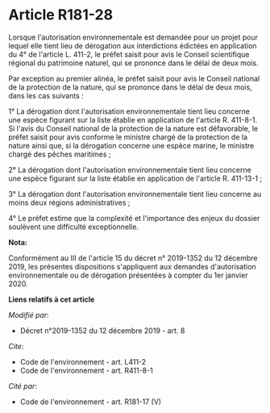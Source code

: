 # Article R181-28

Lorsque l'autorisation environnementale est demandée pour un projet pour lequel elle tient lieu de dérogation aux
interdictions édictées en application du 4° de l'article L. 411-2, le préfet saisit pour avis le Conseil scientifique
régional du patrimoine naturel, qui se prononce dans le délai de deux mois. 

Par exception au premier alinéa, le préfet saisit pour avis le Conseil national de la protection de la nature, qui se
prononce dans le délai de deux mois, dans les cas suivants : 

1° La dérogation dont l'autorisation environnementale tient lieu concerne une espèce figurant sur la liste établie en
application de l'article R. 411-8-1. Si l'avis du Conseil national de la protection de la nature est défavorable, le préfet
saisit pour avis conforme le ministre chargé de la protection de la nature ainsi que, si la dérogation concerne une espèce
marine, le ministre chargé des pêches maritimes ; 

2° La dérogation dont l'autorisation environnementale tient lieu concerne une espèce figurant sur la liste établie en
application de l'article R. 411-13-1 ; 

3° La dérogation dont l'autorisation environnementale tient lieu concerne au moins deux régions administratives ; 

4° Le préfet estime que la complexité et l'importance des enjeux du dossier soulèvent une difficulté exceptionnelle.

**Nota:**

Conformément au III de l'article 15 du décret n° 2019-1352 du 12 décembre 2019, les présentes dispositions s'appliquent aux
demandes d'autorisation environnementale ou de dérogation présentées à compter du 1er janvier 2020.

**Liens relatifs à cet article**

_Modifié par_:

  - Décret n°2019-1352 du 12 décembre 2019 - art. 8

_Cite_:

  - Code de l'environnement - art. L411-2
  - Code de l'environnement - art. R411-8-1

_Cité par_:

  - Code de l'environnement - art. R181-17 (V)

